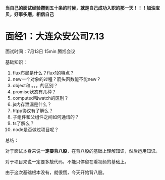 **当自己的面试经验攒到五十条的时候，就是自己成功入职的那一天！！！加油宝贝，好事多磨，相信自己**

# 面经1：大连众安公司7.13

面试时间：7月13日 15min 腾旭会议

基础知识：

1. flux布局是什么？flux1的特点？
2. new一个对象的过程？箭头函数能不能new？
3. object和 。。。的区别？
4. promise状态有几种？
5. computed和watch的区别？
6. js内存泄漏是什么？
7. htpp协议有了解么？
8. 子组件和父组件之间如何通讯的？
9. ts了解么？
10. node是否做过项目呢？

总结：

对于面试本身来说**一定要背八股**，在背八股的基础上理解知识，然后运用知识。

对于项目来说一定要多敲代码，不能只停留在看视频的基础上。

由于这次基础根本没有，就很慌，今天开始背八股。